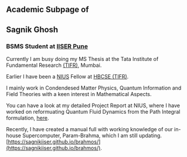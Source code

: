 ## Academic Subpage of
## Sagnik Ghosh
### BSMS Student at [IISER Pune](http://iiserpune.ac.in)

Currently I am busy doing my MS Thesis at the Tata Institute of Fundamental Research [(TIFR)](https://www.tifr.res.in/), Mumbai.

Earlier I have been a [NIUS](https://nius.hbcse.tifr.res.in) Fellow at [HBCSE (TIFR)](http://www.hbcse.tifr.res.in/).

I mainly work in Condendesed Matter Physics, Quantum Information and Field Theories with a keen interest in Mathematical Aspects. 

You can have a look at my detailed Project Report at NIUS, where I have worked on reformuating Quantum Fluid Dynamics from the Path Integral formulation, [here](https://sagnikiiser.github.io/NIUS/NIUS_thesis.pdf).

Recently, I have created a manual full with working knowledge of our in-house Supercomputer, Param-Brahma, which I am still updating.
<br/> [https://sagnikiiser.github.io/brahmos/](https://sagnikiiser.github.io/brahmos/).
